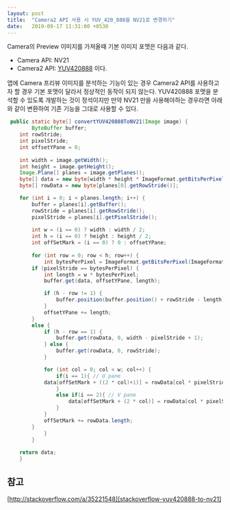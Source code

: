 ```yaml
---
layout: post
title:  "Camera2 API 사용 시 YUV_420_888을 NV21로 변경하기"
date:   2019-09-17 11:31:00 +0530
---
```


Camera의 Preview 이미지를 가져올때 기본 이미지 포맷은 다음과 같다.
 * Camera API: NV21 
 * Camera2 API: [YUV420888][yuv-420-888] 이다. 
 
앱에 Camera 프리뷰 이미지를 분석하는 기능이 있는 경우 Camera2 API를 사용하고자 할 경우 기본 포맷이 달라서 정상적인 동작이 되지 않는다.
YUV420888 포맷을 분석할 수 있도록 개발하는 것이 정석이지만 만약 NV21 만을 사용해야하는 경우라면 아래와 같이 변환하여 기존 기능을 그대로 사용할 수 있다.




~~~java
 public static byte[] convertYUV420888ToNV21(Image image) {
        ByteBuffer buffer;
	int rowStride;
	int pixelStride;
	int offsetYPane = 0;
		
	int width = image.getWidth();
	int height = image.getHeight();
	Image.Plane[] planes = image.getPlanes();
	byte[] data = new byte[width * height * ImageFormat.getBitsPerPixel(ImageFormat.YUV_420_888) / 8];
	byte[] rowData = new byte[planes[0].getRowStride()];

	for (int i = 0; i < planes.length; i++) {
	    buffer = planes[i].getBuffer();
	    rowStride = planes[i].getRowStride();
	    pixelStride = planes[i].getPixelStride();
			
	    int w = (i == 0) ? width : width / 2;
	    int h = (i == 0) ? height : height / 2;
	    int offSetMark = (i == 0) ? 0 : offsetYPane;
			
	    for (int row = 0; row < h; row++) {
	        int bytesPerPixel = ImageFormat.getBitsPerPixel(ImageFormat.YUV_420_888) / 8;
		if (pixelStride == bytesPerPixel) {
		    int length = w * bytesPerPixel;
		    buffer.get(data, offsetYPane, length);

		    if (h - row != 1) {
		        buffer.position(buffer.position() + rowStride - length);
		    }
		    offsetYPane += length;
		} 
		else {
		    if (h - row == 1) {
		        buffer.get(rowData, 0, width - pixelStride + 1);
		    } else {
		        buffer.get(rowData, 0, rowStride);
		    }

		    for (int col = 0; col < w; col++) {
		        if(i == 1){ // U pane
			data[offSetMark + ((2 * col)+1)] = rowData[col * pixelStride];
		        }
		        else if(i == 2){ // V pane
		            data[offSetMark + (2 * col)] = rowData[col * pixelStride];
		        }
		    }
		    offSetMark += rowData.length;
		}
            }
        }
		
	return data;
    }
~~~



## 참고
[http://stackoverflow.com/a/35221548][stackoverflow-yuv420888-to-nv21]

[yuv-420-888]: http://developer.android.com/intl/ko/reference/android/graphics/ImageFormat.html#YUV_420_888
[stackoverflow-yuv420888-to-nv21]: http://stackoverflow.com/a/35221548
